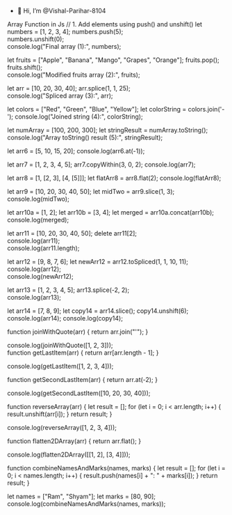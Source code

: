 - 👋 Hi, I’m @Vishal-Parihar-8104


<!---
Vishal-Parihar-8104/Vishal-Parihar-8104 is a ✨ special ✨ repository because its `README.md` (this file) appears on your GitHub profile.
You can click the Preview link to take a look at your changes.
--->
Array Function in Js 
// 1. Add elements using push() and unshift()
let numbers = [1, 2, 3, 4];
numbers.push(5);        
numbers.unshift(0);    
console.log("Final array (1):", numbers); 


let fruits = ["Apple", "Banana", "Mango", "Grapes", "Orange"];
fruits.pop();          
fruits.shift();          
console.log("Modified fruits array (2):", fruits); 

let arr = [10, 20, 30, 40];
arr.splice(1, 1, 25);     
console.log("Spliced array (3):", arr); 

let colors = ["Red", "Green", "Blue", "Yellow"];
let colorString = colors.join('-');
console.log("Joined string (4):", colorString); 

let numArray = [100, 200, 300];
let stringResult = numArray.toString();
console.log("Array toString() result (5):", stringResult); 

let arr6 = [5, 10, 15, 20];
console.log(arr6.at(-1)); 

let arr7 = [1, 2, 3, 4, 5];
arr7.copyWithin(3, 0, 2);
console.log(arr7);  

let arr8 = [1, [2, 3], [4, [5]]];
let flatArr8 = arr8.flat(2);
console.log(flatArr8);  

let arr9 = [10, 20, 30, 40, 50];
let midTwo = arr9.slice(1, 3);  
console.log(midTwo);  

let arr10a = [1, 2];
let arr10b = [3, 4];
let merged = arr10a.concat(arr10b);
console.log(merged);  

let arr11 = [10, 20, 30, 40, 50];
delete arr11[2];  
console.log(arr11);      
console.log(arr11.length);  





let arr12 = [9, 8, 7, 6];
let newArr12 = arr12.toSpliced(1, 1, 10, 11);
console.log(arr12);    
console.log(newArr12); 

let arr13 = [1, 2, 3, 4, 5];
arr13.splice(-2, 2);  
console.log(arr13);   

let arr14 = [7, 8, 9];
let copy14 = arr14.slice();
copy14.unshift(6);
console.log(arr14);
console.log(copy14);  

function joinWithQuote(arr) {
    return arr.join("'");
}

console.log(joinWithQuote([1, 2, 3]));  
function getLastItem(arr) {
    return arr[arr.length - 1];
}

console.log(getLastItem([1, 2, 3, 4]));  

function getSecondLastItem(arr) {
    return arr.at(-2);
}

console.log(getSecondLastItem([10, 20, 30, 40])); 

function reverseArray(arr) {
    let result = [];
    for (let i = 0; i < arr.length; i++) {
        result.unshift(arr[i]);
    }
    return result;
}

console.log(reverseArray([1, 2, 3, 4]));  

function flatten2DArray(arr) {
    return arr.flat();
}

console.log(flatten2DArray([[1, 2], [3, 4]]));

function combineNamesAndMarks(names, marks) {
    let result = [];
    for (let i = 0; i < names.length; i++) {
        result.push(names[i] + ": " + marks[i]);
    }
    return result;
}

let names = ["Ram", "Shyam"];
let marks = [80, 90];
console.log(combineNamesAndMarks(names, marks)); 

